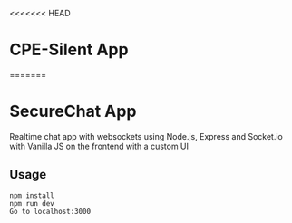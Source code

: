 <<<<<<< HEAD
# CPE-Silent App
=======
# SecureChat App
Realtime chat app with websockets using Node.js, Express and Socket.io with Vanilla JS on the frontend with a custom UI
## Usage
```
npm install
npm run dev
Go to localhost:3000

```
